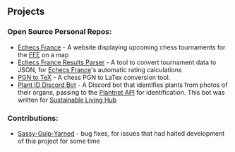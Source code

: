 ## Projects

### Open Source Personal Repos:
- [Echecs France](https://github.com/TheRealOwenRees/echecsfrance) - A website displaying upcoming chess tournaments for the [FFE](https://www.echecs.asso.fr/) on a map
- [Echecs France Results Parser](https://github.com/TheRealOwenRees/echecsfrance-results-parser) - A tool to convert tournament data to JSON, for [Echecs France](https://github.com/TheRealOwenRees/echecsfrance)'s automatic rating calculations
- [PGN to TeX](https://github.com/TheRealOwenRees/pgn2tex) - A chess PGN to LaTex conversion tool.
- [Plant ID Discord Bot](https://github.com/TheRealOwenRees/plantID_discordbot) - A Discord bot that identifies plants from photos of their organs, passing to the [Plantnet API](https://my.plantnet.org/) for identification. This bot was written for [Sustainable Living Hub](https://discord.com/invite/gQU5yWg)

### Contributions:
- [Sassy-Gulp-Yarned](https://github.com/LordFren/Sassy-Gulp-Yarned) - bug fixes, for issues that had halted development of this project for some time
